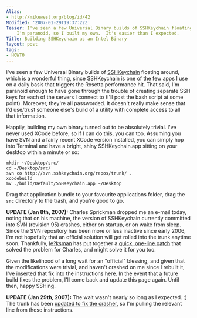 ```yaml
---
Alias:
- http://mikewest.org/blog/id/42
Modified: '2007-01-29T19:37:22Z'
Teaser: I've seen a few Universal Binary builds of SSHKeychain floating around, but
    I'm paranoid, so I built my own.  It's easier than I expected.
Title: Building SSHKeychain as an Intel Binary
layout: post
tags:
- HOWTO
---
```

I've seen a few Universal Binary builds of [SSHKeychain][] floating around,
which is a wonderful thing, since SSHKeychain is one of the few apps I use on 
a daily basis that triggers the Rosetta performance hit.  That said, I'm
paranoid enough to have gone through the trouble of creating separate SSH keys
for each of the servers I connect to (I'll post the bash script at some
point).  Moreover, they're all passworded.  It doesn't really make sense that
I'd use/trust someone else's build of a utility with complete access to all
that information.

Happily, building my own binary turned out to be absolutely trivial.  I've never used XCode before, so if I can do this, you can too.  Assuming you have SVN and a fairly recent XCode version installed, you can simply hop into Terminal and have a bright, shiny SSHKeychain.app sitting on your desktop within a minute or so:

    mkdir ~/Desktop/src/
    cd ~/Desktop/src/
    svn co http://svn.sshkeychain.org/repos/trunk/ .
    xcodebuild
    mv ./build/Default/SSHKeychain.app ~/Desktop

Drag that application bundle to your favourite applications folder, drag the `src` directory to the trash, and you're good to go.

__UPDATE (Jan 8th, 2007):__ Charles Sprickman dropped me an e-mail today, noting that on his machine, the version of SSHKeychain currently committed into SVN (revision 95) crashes, either on startup, or on wake from sleep.  Since the SVN repository has been more or less inactive since early 2006, I'm not hopefully that an official solution will get rolled into the trunk anytime soon.  Thankfully, [le?ksman][leuksman] has put together a [quick, one-line patch][patch] that solved the problem for Charles, and might solve it for you too.

Given the likelihood of a long wait for an "official" blessing, and given that the modifications were trivial, and haven't crashed on me since I rebuilt it, I've inserted that fix into the instructions here.  In the event that a future build fixes the problem, I'll come back and update this page again.  Until then, happy SSHing.

__UPDATE (Jan 29th, 2007):__ The wait wasn't nearly so long as I expected.  :)  The trunk has been [updated to fix the crasher][changeset_96], so I'm pulling the relevant line from these instructions.

[SSHKeychain]: http://www.sshkeychain.org/ "SSHKeychain: Painless SSH key management for Mac OS X"
[leuksman]: http://leuksman.com/log/2006/12/24/sshkeychain/ "SSHKeychain"
[patch]: http://leuksman.com/mac/keychain/sshkeychain-crash-fix.diff "SSHKeychain: Patch for Crash on Wake issue"
[changeset_96]: http://trac.sshkeychain.org/cgi-bin/trac.cgi/changeset/96 "Changeset for SSHKeychain Revision 96"